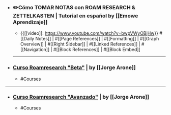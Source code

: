 - ### ✏️Cómo TOMAR NOTAS con ROAM RESEARCH & ZETTELKASTEN | Tutorial en español by [[Emowe Aprendizaje]]
    - {{[[video]]: https://www.youtube.com/watch?v=bwpVWyOBjHw}}
#[[Daily Notes]] | #[[Page References]] | #[[Formatting]] | #[[Graph Overview]] | #[[Right Sidebar]] | #[[Linked References]] | #[[Navigation]] | #[[Block References]] | #[[Block Embed]] 
    - ---
- ### [Curso Roamresearch "Beta"](https://www.youtube.com/playlist?list=PL2CI0VRuaLWcDOU6RQLVJQb6lwW4QRqAN) | by [[Jorge Arone]]
    - #Courses
- ---
- ### [Curso Roamresearch "Avanzado"](https://www.youtube.com/playlist?list=PL2CI0VRuaLWchGZi3KZOwvwqPNDGBicXP) | by [[Jorge Arone]]
    - #Courses

